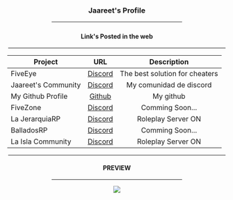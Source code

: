 <div align="center">
  <h3 align="center">
    Jaareet's Profile
  </h3>
  <hr width = "300vw">
  
<h5>
  
<h4 align="center">
Link's Posted in the web
</h4>
<hr width = "500vw">
  
| Project        | URL           | Description |
| ------------- |:-------------:|:--------------:|
|FiveEye|[Discord](discord.gg/faAaEsvNdJ)| The best solution for cheaters|
|Jaareet's Community|[Discord](dsc.gg/Jaareet)|My comunidad de discord|
|My Github Profile|[Github](github.com/Jaareet)|My github|
|FiveZone|[Discord](discord.gg/cHuAvd29y5)|Comming Soon...|
|La JerarquiaRP|[Discord](discord.gg/lajerarquiarp)|Roleplay Server ON|
|BalladosRP|[Discord](discord.gg/hRcPqhPjMb)|Comming Soon...|
|La Isla Community|[Discord](discord.gg/yGg3Qr3jJ6)|Roleplay Server ON|
<hr width = "500vw">
                    
<h4>PREVIEW</h4>  
<hr width = "300vw">
<img src="https://cdn.discordapp.com/attachments/886714318471712798/906892804129693716/unknown.png">
</div>
